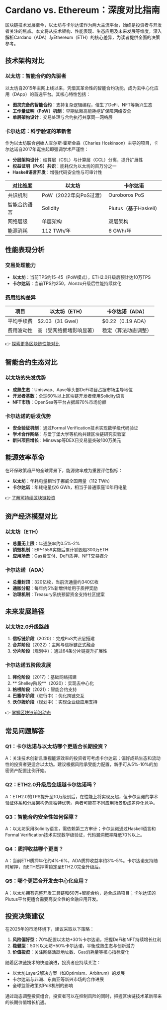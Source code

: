 # Cardano vs. Ethereum：深度对比指南

区块链技术发展至今，以太坊与卡尔达诺作为两大主流平台，始终是投资者与开发者关注的焦点。本文将从技术架构、性能表现、生态应用及未来发展等维度，深入解析Cardano（ADA）与Ethereum（ETH）的核心差异，为读者提供全面的决策参考。

## 技术架构对比

### 以太坊：智能合约的先驱者
以太坊自2015年主网上线以来，凭借其革命性的智能合约功能，成为去中心化应用（DApp）的首选平台。其核心特性包括：
- **图灵完备的智能合约**：支持复杂逻辑编程，催生了DeFi、NFT等新兴生态
- **工作量证明（PoW）机制**：早期依赖高能耗挖矿保障网络安全
- **单层架构设计**：交易处理与合约执行共享同一网络层

### 卡尔达诺：科学验证的革新者
作为以太坊联合创始人查尔斯·霍斯金森（Charles Hoskinson）主导的项目，卡尔达诺自2017年诞生起即强调学术严谨性：
- **分层架构设计**：结算层（CSL）与计算层（CCL）分离，提升扩展性
- **权益证明（PoS）共识**：能耗仅为以太坊的百万分之一
- **Haskell语言开发**：增强代码安全性与可审计性

| 对比维度       | 以太坊                     | 卡尔达诺                   |
|----------------|---------------------------|---------------------------|
| 共识机制       | PoW（2022年向PoS过渡）     | Ouroboros PoS             |
| 智能合约语言   | Solidity                  | Plutus（基于Haskell）     |
| 网络层级       | 单层架构                  | 双层架构                  |
| 能源消耗       | 112 TWh/年                | 6 GWh/年                  |

## 性能表现分析

### 交易处理能力
- **以太坊**：当前TPS约15-45（PoW模式），ETH2.0升级后预计达10万TPS
- **卡尔达诺**：当前TPS约250，Alonzo升级后性能持续优化

### 费用结构差异
| 项目           | 以太坊（ETH）              | 卡尔达诺（ADA）            |
|----------------|---------------------------|---------------------------|
| 平均手续费     | $2.03（31 Gwei）          | $0.22（0.19 ADA）         |
| 费用波动性     | 高（受网络拥堵影响显著）   | 稳定（算法动态调整）       |

👉 [探索更多区块链性能对比](https://bit.ly/okx_welcome)

## 智能合约生态对比

### 以太坊的先发优势
- **成熟生态**：Uniswap、Aave等头部DeFi项目占据市场主导地位
- **开发者基数**：全球60%以上区块链开发者使用Solidity语言
- **NFT市场**：OpenSea等平台占据超70%市场份额

### 卡尔达诺的后发优势
- **安全验证机制**：通过Formal Verification技术实现数学级代码验证
- **学术合作网络**：与爱丁堡大学等机构共建区块链研究实验室
- **新兴项目增长**：Minswap等DEX日交易量突破100万美元

## 能源效率革命

在环保政策趋严的全球背景下，能源效率成为重要评估指标：
- **以太坊**：年耗电量相当于挪威全国用量（112 TWh）
- **卡尔达诺**：年耗电量仅6 GWh，相当于普通家庭10年用电量

👉 [了解可持续区块链投资](https://bit.ly/okx_welcome)

## 资产经济模型对比

### 以太坊（ETH）
- **总量无上限**：年通胀率约0.5%-2%
- **销毁机制**：EIP-1559实施后累计销毁超300万ETH
- **应用场景**：Gas费支付、DeFi质押、NFT交易媒介

### 卡尔达诺（ADA）
- **总量封顶**：320亿枚，当前流通量约340亿枚
- **通胀分配**：每年约5%新增供给用于质押奖励
- **治理机制**：Treasury系统预留资金支持社区提案

## 未来发展路径

### 以太坊2.0升级路线
1. **信标链阶段**（2020）：完成PoS共识层搭建
2. **合并阶段**（2022）：主网与信标链正式融合
3. **分片阶段**（规划中）：通过64条分片链提升扩展性

### 卡尔达诺五阶段发展
1. **拜伦阶段**（2017）：基础网络搭建
2. ** Shelley阶段**（2020）：实现去中心化
3. **格根阶段**（2021）：智能合约支持
4. **巴塞尔阶段**（进行中）：优化跨链交互
5. **沃尔姆阶段**（规划中）：实现企业级应用支持

👉 [掌握区块链前沿动态](https://bit.ly/okx_welcome)

## 常见问题解答

### Q1：卡尔达诺与以太坊哪个更适合长期投资？
A：关注技术创新且重视能源效率的投资者可考虑卡尔达诺；偏好成熟生态和流动性的投资者更适合以太坊。建议根据风险承受能力配置，新手可从5%-10%的加密资产配置比例开始。

### Q2：ETH2.0升级后会超越卡尔达诺吗？
A：ETH2.0的TPS提升至10万级别后，在性能上将实现反超，但卡尔达诺的学术验证体系和分层架构仍具独特优势。两者可能在不同应用场景形成差异化竞争。

### Q3：智能合约安全性如何保障？
A：以太坊采用Solidity语言，需依赖第三方审计；卡尔达诺通过Haskell语言和Formal Verification技术实现数学级验证，代码漏洞概率降低70%以上。

### Q4：质押收益哪个更高？
A：当前ETH质押年化约4%-6%，ADA质押收益率约3%-5%。卡尔达诺支持随时解押，而ETH质押需锁定至ETH2.0完全升级后。

### Q5：哪个更适合开发去中心化应用？
A：以太坊拥有完整开发工具链和60万+智能合约，适合成熟项目；卡尔达诺的Plutus平台更适合需要高安全性的金融应用开发。

## 投资决策建议

在2025年的市场环境下，建议采取以下策略：
1. **风险偏好型**：70%配置以太坊+30%卡尔达诺，把握DeFi和NFT持续增长红利
2. **稳健型**：50%以太坊+50%卡尔达诺，平衡成熟生态与创新潜力
3. **价值投资**：关注网络活跃地址数、Gas消耗量等核心指标变化

随着区块链技术的快速演进，投资者应持续关注：
- 以太坊Layer2解决方案（如Optimism、Arbitrum）的发展
- 卡尔达诺与非洲、东南亚等新兴市场的合作进展
- 全球监管政策对PoS机制的影响

通过动态调整投资组合，投资者可以在控制风险的同时，把握区块链技术革新带来的长期价值增长机遇。